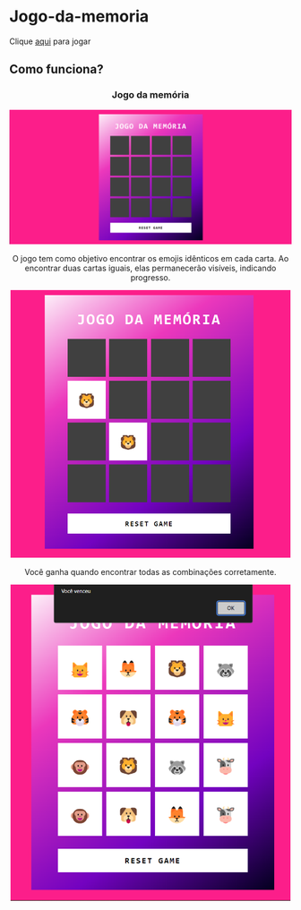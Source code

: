 # Jogo-da-memoria
Clique [aqui]() para jogar

## Como funciona?

<h3 align="center"><b>Jogo da memória</b></h3>

<p align="center"><img width="700px" src="./src/imagem/imagem1.png"></p>

<p align="center">O jogo tem como objetivo encontrar os emojis idênticos em cada carta. Ao encontrar duas cartas iguais, elas permanecerão visíveis, indicando progresso.</p>

<p align="center"><img width="500px" src="./src/imagem/imagem2.png"></p>

<p align="center">Você ganha quando encontrar todas as combinações corretamente.</p>

<p align="center"><img width="500px" src="./src/imagem/imagem3.png"></p>

